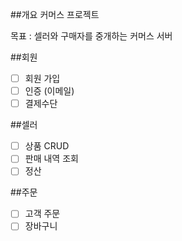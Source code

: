 ##개요
커머스 프로젝트

목표 : 셀러와 구매자를 중개하는 커머스 서버

##회원
- [ ] 회원 가입
- [ ] 인증 (이메일)
- [ ] 결제수단

##셀러
- [ ] 상품 CRUD
- [ ] 판매 내역 조회
- [ ] 정산

##주문
- [ ] 고객 주문
- [ ] 장바구니
